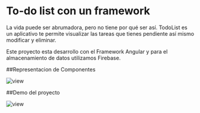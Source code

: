 # To-do list con un framework
La vida puede ser abrumadora, pero no tiene por qué ser así. TodoList es un aplicativo  te permite visualizar las tareas que tienes pendiente así mismo modificar y eliminar. 

Este proyecto esta desarrollo con el Framework Angular y para el almacenamiento de datos utilizamos Firebase.



##Representacion de Componentes

![view](https://scontent.flim15-2.fna.fbcdn.net/v/t1.15752-9/42956468_269431700354307_4252347197355458560_n.jpg?_nc_cat=110&oh=763fe6eb04b904415194298dba3dca52&oe=5C18B0BA)



##Demo del proyecto 


![view](https://scontent.flim15-2.fna.fbcdn.net/v/t1.15752-9/43123227_173744800206536_1326293236808941568_n.jpg?_nc_cat=106&oh=c4ce69194ade68f5be7f0699419e5803&oe=5C184F74)














